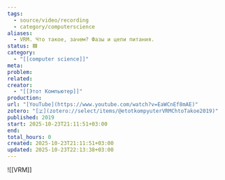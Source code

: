 ```yaml
---
tags:
  - source/video/recording
  - category/computerscience
aliases:
  - VRM. Что такое, зачем? Фазы и цепи питания.
status: 🟦
category:
  - "[[computer science]]"
meta: 
problem: 
related: 
creator:
  - "[[Этот Компьютер]]"
production: 
url: "[YouTube](https://www.youtube.com/watch?v=EaWCnEf8mAE)"
zotero: "[🇿](zotero://select/items/@etotkompyuterVRMChtoTakoe2019)"
published: 2019
start: 2025-10-23T21:11:51+03:00
end: 
total_hours: 0
created: 2025-10-23T21:11:51+03:00
updated: 2025-10-23T22:13:38+03:00
---
```


![[VRM]]
